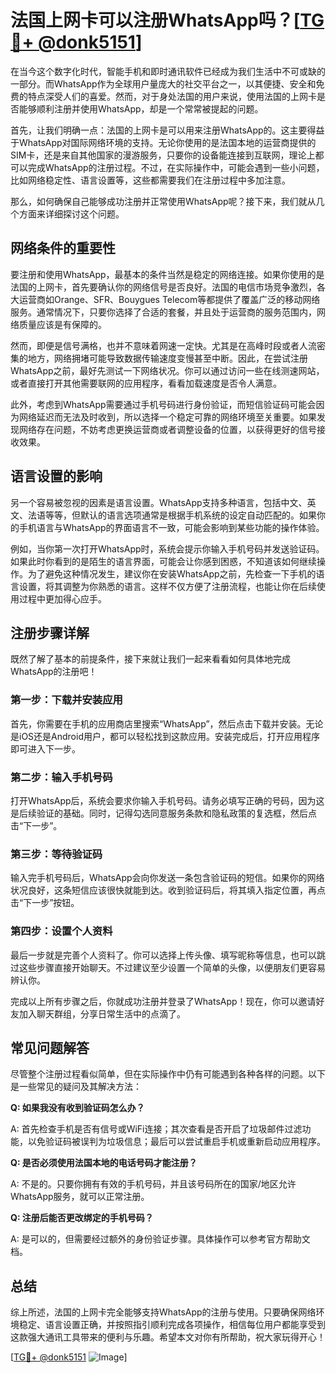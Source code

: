 # 法国上网卡可以注册WhatsApp吗？[[TG💪+ @donk5151](https://t.me/s/donk5151)]

在当今这个数字化时代，智能手机和即时通讯软件已经成为我们生活中不可或缺的一部分。而WhatsApp作为全球用户量庞大的社交平台之一，以其便捷、安全和免费的特点深受人们的喜爱。然而，对于身处法国的用户来说，使用法国的上网卡是否能够顺利注册并使用WhatsApp，却是一个常常被提起的问题。

首先，让我们明确一点：法国的上网卡是可以用来注册WhatsApp的。这主要得益于WhatsApp对国际网络环境的支持。无论你使用的是法国本地的运营商提供的SIM卡，还是来自其他国家的漫游服务，只要你的设备能连接到互联网，理论上都可以完成WhatsApp的注册过程。不过，在实际操作中，可能会遇到一些小问题，比如网络稳定性、语言设置等，这些都需要我们在注册过程中多加注意。

那么，如何确保自己能够成功注册并正常使用WhatsApp呢？接下来，我们就从几个方面来详细探讨这个问题。

## 网络条件的重要性

要注册和使用WhatsApp，最基本的条件当然是稳定的网络连接。如果你使用的是法国的上网卡，首先要确认你的网络信号是否良好。法国的电信市场竞争激烈，各大运营商如Orange、SFR、Bouygues Telecom等都提供了覆盖广泛的移动网络服务。通常情况下，只要你选择了合适的套餐，并且处于运营商的服务范围内，网络质量应该是有保障的。

然而，即便是信号满格，也并不意味着网速一定快。尤其是在高峰时段或者人流密集的地方，网络拥堵可能导致数据传输速度变慢甚至中断。因此，在尝试注册WhatsApp之前，最好先测试一下网络状况。你可以通过访问一些在线测速网站，或者直接打开其他需要联网的应用程序，看看加载速度是否令人满意。

此外，考虑到WhatsApp需要通过手机号码进行身份验证，而短信验证码可能会因为网络延迟而无法及时收到，所以选择一个稳定可靠的网络环境至关重要。如果发现网络存在问题，不妨考虑更换运营商或者调整设备的位置，以获得更好的信号接收效果。

## 语言设置的影响

另一个容易被忽视的因素是语言设置。WhatsApp支持多种语言，包括中文、英文、法语等等，但默认的语言选项通常是根据手机系统的设定自动匹配的。如果你的手机语言与WhatsApp的界面语言不一致，可能会影响到某些功能的操作体验。

例如，当你第一次打开WhatsApp时，系统会提示你输入手机号码并发送验证码。如果此时你看到的是陌生的语言界面，可能会让你感到困惑，不知道该如何继续操作。为了避免这种情况发生，建议你在安装WhatsApp之前，先检查一下手机的语言设置，将其调整为你熟悉的语言。这样不仅方便了注册流程，也能让你在后续使用过程中更加得心应手。

## 注册步骤详解

既然了解了基本的前提条件，接下来就让我们一起来看看如何具体地完成WhatsApp的注册吧！

### 第一步：下载并安装应用

首先，你需要在手机的应用商店里搜索“WhatsApp”，然后点击下载并安装。无论是iOS还是Android用户，都可以轻松找到这款应用。安装完成后，打开应用程序即可进入下一步。

### 第二步：输入手机号码

打开WhatsApp后，系统会要求你输入手机号码。请务必填写正确的号码，因为这是后续验证的基础。同时，记得勾选同意服务条款和隐私政策的复选框，然后点击“下一步”。

### 第三步：等待验证码

输入完手机号码后，WhatsApp会向你发送一条包含验证码的短信。如果你的网络状况良好，这条短信应该很快就能到达。收到验证码后，将其填入指定位置，再点击“下一步”按钮。

### 第四步：设置个人资料

最后一步就是完善个人资料了。你可以选择上传头像、填写昵称等信息，也可以跳过这些步骤直接开始聊天。不过建议至少设置一个简单的头像，以便朋友们更容易辨认你。

完成以上所有步骤之后，你就成功注册并登录了WhatsApp！现在，你可以邀请好友加入聊天群组，分享日常生活中的点滴了。

## 常见问题解答

尽管整个注册过程看似简单，但在实际操作中仍有可能遇到各种各样的问题。以下是一些常见的疑问及其解决方法：

**Q: 如果我没有收到验证码怎么办？**

A: 首先检查手机是否有信号或WiFi连接；其次查看是否开启了垃圾邮件过滤功能，以免验证码被误判为垃圾信息；最后可以尝试重启手机或重新启动应用程序。

**Q: 是否必须使用法国本地的电话号码才能注册？**

A: 不是的。只要你拥有有效的手机号码，并且该号码所在的国家/地区允许WhatsApp服务，就可以正常注册。

**Q: 注册后能否更改绑定的手机号码？**

A: 是可以的，但需要经过额外的身份验证步骤。具体操作可以参考官方帮助文档。

## 总结

综上所述，法国的上网卡完全能够支持WhatsApp的注册与使用。只要确保网络环境稳定、语言设置正确，并按照指引顺利完成各项操作，相信每位用户都能享受到这款强大通讯工具带来的便利与乐趣。希望本文对你有所帮助，祝大家玩得开心！

[[TG💪+ @donk5151](https://t.me/s/donk5151) ![Image](https://i.postimg.cc/rwNCRYN7/Snipaste-2025-04-30-17-27-05.png)]